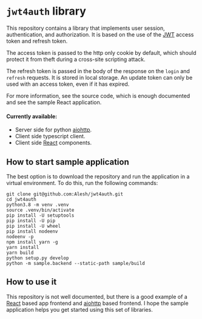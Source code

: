 `jwt4auth` library
==================

This repository contains a library that implements user session, authentication, and 
authorization. It is based on the use of the [JWT] access token and refresh token.

The access token is passed to the http only cookie by default, which should protect 
it from theft during a cross-site scripting attack.

The refresh token is passed in the body of the response on the `login` and `refresh` 
requests. It is stored in local storage. An update token can only be used with 
an access token, even if it has expired.

For more information, see the source code, which is enough documented and see the 
sample React application.

#### Currently available: 
* Server side for python [aiohttp].
* Client side typescript client.
* Client side [React] components.


## How to start sample application
The best option is to download the repository and run the application in a virtual 
environment. To do this, run the following commands:

    git clone git@github.com:Alesh/jwt4auth.git
    cd jwt4auth
    python3.8 -m venv .venv
    source .venv/bin/activate
    pip install -U setuptools
    pip install -U pip
    pip install -U wheel
    pip install nodeenv
    nodeenv -p
    npm install yarn -g
    yarn install
    yarn build
    python setup.py develop
    python -m sample.backend --static-path sample/build
    
## How to use it
This repository is not well documented, but there is a good example of a [React] based 
app frontend and [aiohttp] based frontend. I hope the sample application helps you get 
started using this set of libraries.

[JWT]: https://jwt.io/
[React]: https://https://reactjs.org/
[aiohttp]: https://docs.aiohttp.org/en/stable/